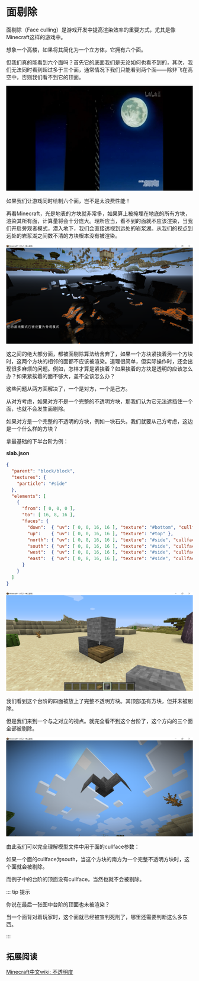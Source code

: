 # 面剔除

面剔除（Face culling）是游戏开发中提高渲染效率的重要方式，尤其是像Minecraft这样的游戏中。

想象一个高楼，如果将其简化为一个立方体，它拥有六个面。

但我们真的能看到六个面吗？首先它的底面我们是无论如何也看不到的，其次，我们无法同时看到超过多于三个面，通常情况下我们只能看到两个面——除非飞在高空中，否则我们看不到它的顶面。

![image-20200706221351663](faceculling.assets/image-20200706221351663.png)

如果我们让游戏同时绘制六个面，岂不是太浪费性能！

再看Minecraft，光是地表的方块就非常多，如果算上被掩埋在地底的所有方块，渲染其所有面，计算量将会十分庞大。理所应当，看不到的面就不应该渲染，当我们开启旁观者模式，潜入地下，我们会直接透视到远处的岩浆湖。从我们的视点到远处的岩浆湖之间数不清的方块根本没有被渲染。

![image-20200708101757000](cullface.assets/image-20200708101757000.png)

这之间的绝大部分面，都被面剔除算法给舍弃了，如果一个方块紧挨着另一个方块时，这两个方块的相邻的面都不应该被渲染。道理很简单，但实际操作时，还会出现很多麻烦的问题。例如，怎样才算是紧挨着？如果挨着的方块是透明的应该怎么办？如果紧挨着的面不够大，盖不全该怎么办？

这些问题从两方面解决了，一个是对方，一个是己方。

从对方考虑，如果对方不是一个完整的不透明方块，那我们认为它无法遮挡住一个面，也就不会发生面剔除。

如果对方是一个完整的不透明的方块，例如一块石头。我们就要从己方考虑，这边是一个什么样的方块？

拿最基础的下半台阶为例：

**slab.json**

```json
{
  "parent": "block/block",
  "textures": {
    "particle": "#side"
  },
  "elements": [
    {
      "from": [ 0, 0, 0 ],
      "to": [ 16, 8, 16 ],
      "faces": {
        "down":  { "uv": [ 0, 0, 16, 16 ], "texture": "#bottom", "cullface": "down" },
        "up":    { "uv": [ 0, 0, 16, 16 ], "texture": "#top" },
        "north": { "uv": [ 0, 8, 16, 16 ], "texture": "#side", "cullface": "north" },
        "south": { "uv": [ 0, 8, 16, 16 ], "texture": "#side", "cullface": "south" },
        "west":  { "uv": [ 0, 8, 16, 16 ], "texture": "#side", "cullface": "west" },
        "east":  { "uv": [ 0, 8, 16, 16 ], "texture": "#side", "cullface": "east" }
      }
    }
  ]
}
```

![image-20200708101857617](cullface.assets/image-20200708101857617.png)

我们看到这个台阶的四面被放上了完整不透明方块。其顶部虽有方块，但并未被剔除。

但是我们来到一个与之对立的视点。就完全看不到这个台阶了，这个方向的三个面全部被剔除。

![image-20200708101922214](cullface.assets/image-20200708101922214.png)

由此我们可以完全理解模型文件中用于面的cullface参数：

如果一个面的cullface为south，当这个方块的南方为一个完整不透明方块时，这个面就会被剔除。

而例子中的台阶的顶面没有cullface，当然也就不会被剔除。

::: tip 提示

你说在最后一张图中台阶的顶面也未被渲染？

当一个面背对着玩家时，这个面就已经被宣判死刑了，哪里还需要判断这么多东西。

:::

## 拓展阅读

[Minecraft中文wiki: 不透明度](https://minecraft-zh.gamepedia.com/教程/不透明度)

<br/><br/><Vssue/>